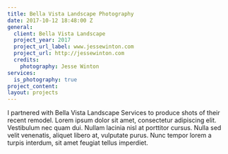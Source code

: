 ```yaml
---
title: Bella Vista Landscape Photography
date: 2017-10-12 18:48:00 Z
general:
  client: Bella Vista Landscape
  project_year: 2017
  project_url_label: www.jessewinton.com
  project_url: http://jessewinton.com
  credits:
    photography: Jesse Winton
services:
  is_photography: true
project_content: 
layout: projects
---
```


I partnered with Bella Vista Landscape Services to produce shots of their recent remodel. Lorem ipsum dolor sit amet, consectetur adipiscing elit. Vestibulum nec quam dui. Nullam lacinia nisl at porttitor cursus. Nulla sed velit venenatis, aliquet libero at, vulputate purus. Nunc tempor lorem a turpis interdum, sit amet feugiat tellus imperdiet.